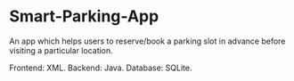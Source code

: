 # Smart-Parking-App
An app which helps users to reserve/book a parking slot in advance before visiting a particular location.

Frontend: XML.
Backend: Java.
Database: SQLite.
